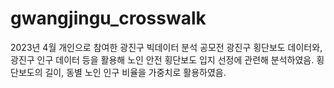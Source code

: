 # gwangjingu_crosswalk

2023년 4월 개인으로 참여한 광진구 빅데이터 분석 공모전
광진구 횡단보도 데이터와, 광진구 인구 데이터 등을 활용해
노인 안전 횡단보도 입지 선정에 관련해 분석하였음.
횡단보도의 길이, 동별 노인 인구 비율을 가중치로 활용하였음.
